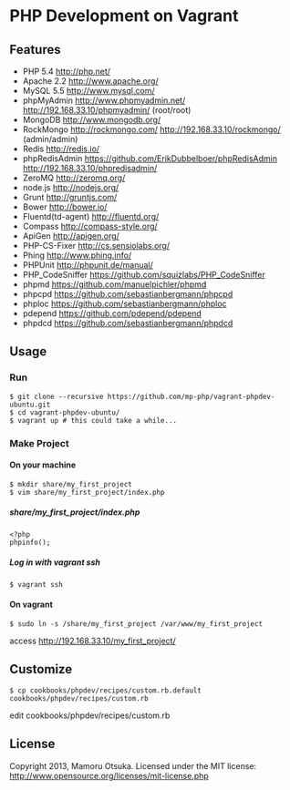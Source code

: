 # PHP Development on Vagrant

## Features

* PHP 5.4 http://php.net/
* Apache 2.2 http://www.apache.org/
* MySQL 5.5 http://www.mysql.com/
* phpMyAdmin http://www.phpmyadmin.net/ http://192.168.33.10/phpmyadmin/ (root/root)
* MongoDB http://www.mongodb.org/
* RockMongo http://rockmongo.com/ http://192.168.33.10/rockmongo/ (admin/admin)
* Redis http://redis.io/
* phpRedisAdmin https://github.com/ErikDubbelboer/phpRedisAdmin http://192.168.33.10/phpredisadmin/
* ZeroMQ http://zeromq.org/
* node.js http://nodejs.org/
* Grunt http://gruntjs.com/
* Bower http://bower.io/
* Fluentd(td-agent) http://fluentd.org/
* Compass http://compass-style.org/
* ApiGen http://apigen.org/
* PHP-CS-Fixer http://cs.sensiolabs.org/
* Phing http://www.phing.info/
* PHPUnit http://phpunit.de/manual/
* PHP_CodeSniffer https://github.com/squizlabs/PHP_CodeSniffer
* phpmd https://github.com/manuelpichler/phpmd
* phpcpd https://github.com/sebastianbergmann/phpcpd
* phploc https://github.com/sebastianbergmann/phploc
* pdepend https://github.com/pdepend/pdepend
* phpdcd https://github.com/sebastianbergmann/phpdcd

## Usage

### Run

	$ git clone --recursive https://github.com/mp-php/vagrant-phpdev-ubuntu.git
	$ cd vagrant-phpdev-ubuntu/
	$ vagrant up # this could take a while...

### Make Project

#### On your machine

	$ mkdir share/my_first_project
	$ vim share/my_first_project/index.php

##### share/my_first_project/index.php

	<?php
	phpinfo();

##### Log in with vagrant ssh

	$ vagrant ssh

#### On vagrant

	$ sudo ln -s /share/my_first_project /var/www/my_first_project

access http://192.168.33.10/my_first_project/

## Customize

	$ cp cookbooks/phpdev/recipes/custom.rb.default cookbooks/phpdev/recipes/custom.rb

edit cookbooks/phpdev/recipes/custom.rb

## License

Copyright 2013, Mamoru Otsuka. Licensed under the MIT license: http://www.opensource.org/licenses/mit-license.php
